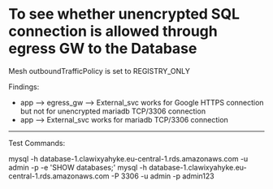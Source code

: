 # To see whether unencrypted SQL connection is allowed through egress GW to the Database

Mesh outboundTrafficPolicy is set to REGISTRY_ONLY

Findings:
- app --> egress_gw --> External_svc works for Google HTTPS connection but not for unencrypted mariadb TCP/3306 connection
- app --> External_svc works for mariadb TCP/3306 connection

-----------------------------------------------------------

Test Commands:

mysql -h database-1.clawixyahyke.eu-central-1.rds.amazonaws.com -u admin -p -e 'SHOW databases;'
mysql -h database-1.clawixyahyke.eu-central-1.rds.amazonaws.com -P 3306 -u admin -p
admin123
